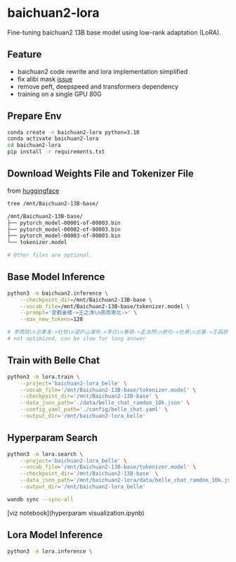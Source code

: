 # baichuan2-lora

Fine-tuning baichuan2 13B base model using low-rank adaptation (LoRA).

## Feature

- baichuan2 code rewrite and lora implementation simplified
- fix alibi mask [issue](https://github.com/baichuan-inc/Baichuan2/issues/225)
- remove peft, deepspeed and transformers dependency
- training on a single GPU 80G

## Prepare Env

```bash
conda create -n baichuan2-lora python=3.10
conda activate baichuan2-lora
cd baichuan2-lora
pip install -r requirements.txt
```

## Download Weights File and Tokenizer File

from [huggingface](https://huggingface.co/baichuan-inc/Baichuan2-13B-Base/tree/main)

```bash
tree /mnt/Baichuan2-13B-base/

/mnt/Baichuan2-13B-base/
├── pytorch_model-00001-of-00003.bin
├── pytorch_model-00002-of-00003.bin
├── pytorch_model-00003-of-00003.bin
└── tokenizer.model

# Other files are optional.
```

## Base Model Inference

```bash
python3 -m baichuan2.inference \
    --checkpoint_dir=/mnt/Baichuan2-13B-base \
    --vocab_file=/mnt/Baichuan2-13B-base/tokenizer.model \
    --prompt='登鹳雀楼->王之涣\n夜雨寄北->' \
    --max_new_tokens=128

# 李商隐\n泊秦淮->杜牧\n望庐山瀑布->李白\n春晓->孟浩然\n绝句->杜甫\n出塞->王昌龄\n凉州词->王之涣\n芙蓉楼送辛渐->王昌
# not optimized, can be slow for long answer
```

## Train with Belle Chat

```bash
python3 -m lora.train \
    --project='baichuan2-lora_belle' \
    --vocab_file='/mnt/Baichuan2-13B-base/tokenizer.model' \
    --checkpoint_dir='/mnt/Baichuan2-13B-base' \
    --data_json_path='./data/belle_chat_ramdon_10k.json' \
    --config_yaml_path='./config/belle_chat.yaml' \
    --output_dir='/mnt/baichuan2-lora_belle'
```

## Hyperparam Search

```bash
python3 -m lora.search \
    --project='baichuan2-lora_belle' \
    --vocab_file='/mnt/Baichuan2-13B-base/tokenizer.model' \
    --checkpoint_dir='/mnt/Baichuan2-13B-base' \
    --data_json_path='/mnt/baichuan2-lora/data/belle_chat_ramdon_10k.json' \
    --output_dir='/mnt/baichuan2-lora_belle'

wandb sync --sync-all
```
[viz notebook](hyperparam visualization.ipynb)

## Lora Model Inference

```bash
python3 -m lora.inference \

```
